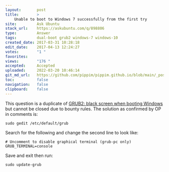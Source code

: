 ```yaml
---
layout:       post
title:        >
    Unable to boot to Windows 7 successfully from the first try
site:         Ask Ubuntu
stack_url:    https://askubuntu.com/q/898806
type:         Answer
tags:         dual-boot grub2 windows-7 windows-10
created_date: 2017-03-31 10:28:18
edit_date:    2017-04-13 12:24:27
votes:        "1 "
favorites:    
views:        "176 "
accepted:     Accepted
uploaded:     2022-03-20 10:46:14
git_md_url:   https://github.com/pippim/pippim.github.io/blob/main/_posts/2017/2017-03-31-Unable-to-boot-to-Windows-7-successfully-from-the-first-try.md
toc:          false
navigation:   false
clipboard:    false
---
```


This question is a duplicate of [GRUB2: black screen when booting Windows][1] but cannot be closed due to bounty rules. The solution as confirmed by OP in comments is:

``` 
sudo gedit /etc/default/grub
```

Search for the following and change the second line to look like:

``` 
# Uncomment to disable graphical terminal (grub-pc only)
GRUB_TERMINAL=console
```

Save and exit then run:

``` 
sudo update-grub
```




  [1]: https://askubuntu.com/questions/536745/grub2-black-screen-when-booting-windows/536757#536757
